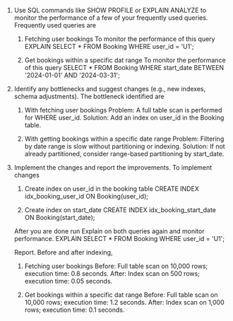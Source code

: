 1. Use SQL commands like SHOW PROFILE or EXPLAIN ANALYZE to monitor the performance of a few of your frequently used queries.
    Frequently used queries are 
    1. Fetching user bookings
        To monitor the performance of this query
            EXPLAIN SELECT * FROM Booking WHERE user_id = 'U1';

    2. Get bookings within a specific dat range
        To monitor the performance of this query
            SELECT * FROM Booking WHERE start_date BETWEEN '2024-01-01' AND '2024-03-31';

2. Identify any bottlenecks and suggest changes (e.g., new indexes, schema adjustments).
    The bottleneck identified are
    1. With fetching user bookings
        Problem: A full table scan is performed for WHERE user_id.
        Solution: Add an index on user_id in the Booking table.

    2. With getting bookings within a specific date range
        Problem: Filtering by date range is slow without partitioning or indexing.
        Solution: If not already partitioned, consider range-based partitioning by start_date.

3. Implement the changes and report the improvements.
    To implement changes
    1. Create index on user_id in the booking table
        CREATE INDEX idx_booking_user_id ON Booking(user_id);

    2. Create index on start_date 
        CREATE INDEX idx_booking_start_date ON Booking(start_date);

    After you are done run Explain on both queries again and monitor performance.
        EXPLAIN SELECT * FROM Booking WHERE user_id = 'U1';

    Report.
    Before and after indexing,
    1. Fetching user bookings
        Before: Full table scan on 10,000 rows; execution time: 0.8 seconds.
        After: Index scan on 500 rows; execution time: 0.05 seconds.

    2. Get bookings within a specific dat range
        Before: Full table scan on 10,000 rows; execution time: 1.2 seconds.
        After: Index scan on 1,000 rows; execution time: 0.1 seconds.
